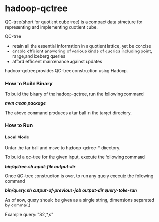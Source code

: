 <h1>hadoop-qctree</h1>

QC-tree(short for quotient cube tree) is a compact data structure for representing and implementing quotient cube. 

QC-tree
<ul>
<li> retain all the essential information in a quotient lattice, yet be concise </li>
<li> enable efficient answering of various kinds of queries including point, range,and iceberg queries </li>
<li> afford efficient maintenance against updates </li>
</ul>

hadoop-qctree provides QC-tree construction using Hadoop.

<h3>How to Build Binary</h3>
<p>To build the binary of the hadoop-qctree, run the following command</p>
<i><b>mvn clean package</b></i>
<p>The above command produces a tar ball in the target directory.</p>

<h3>How to Run</h3>
<h4>Local Mode</h4>
<p>Untar the tar ball and move to hadoop-qctree-* directory.</p>

<p>To build a qc-tree for the given input, execute the following command</p>
<i><b>bin/qctree.sh input-file output-dir</b></i>
<p>Once QC-tree construction is over, to run any query execute the following command</p>
<i><b>bin/query.sh output-of-previous-job output-dir query-tobe-run</b></i>
<p>As of now, query should be given as a single string, dimensions separated by comma(,)</p>
<p>Example query: "S2,*,s"</p>



